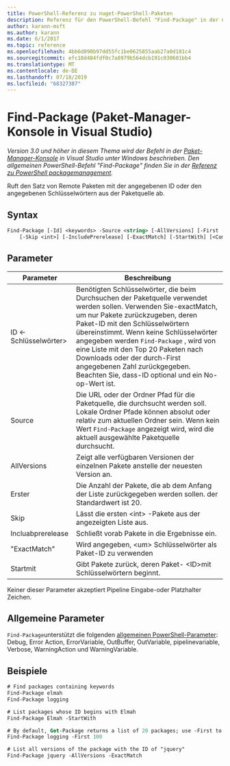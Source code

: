 ```yaml
---
title: PowerShell-Referenz zu nuget-PowerShell-Paketen
description: Referenz für den PowerShell-Befehl "Find-Package" in der nuget-Paket-Manager-Konsole in Visual Studio.
author: karann-msft
ms.author: karann
ms.date: 6/1/2017
ms.topic: reference
ms.openlocfilehash: 4bb6d090b97dd55fc1be0625855aab27a0d181c4
ms.sourcegitcommit: efc18d484fdf0c7a8979b564dcb191c030601bb4
ms.translationtype: MT
ms.contentlocale: de-DE
ms.lasthandoff: 07/18/2019
ms.locfileid: "68327387"
---
```

# <a name="find-package-package-manager-console-in-visual-studio"></a>Find-Package (Paket-Manager-Konsole in Visual Studio)

*Version 3.0 und höher in diesem Thema wird der Befehl in der [Paket-Manager-Konsole](../../consume-packages/install-use-packages-powershell.md) in Visual Studio unter Windows beschrieben. Den allgemeinen PowerShell-Befehl "Find-Package" finden Sie in der [Referenz zu PowerShell packagemanagement](/powershell/module/packagemanagement/?view=powershell-6).*

Ruft den Satz von Remote Paketen mit der angegebenen ID oder den angegebenen Schlüsselwörtern aus der Paketquelle ab.

## <a name="syntax"></a>Syntax

```ps
Find-Package [-Id] <keywords> -Source <string> [-AllVersions] [-First [<int>]]
    [-Skip <int>] [-IncludePrerelease] [-ExactMatch] [-StartWith] [<CommonParameters>]
```

## <a name="parameters"></a>Parameter

| Parameter | Beschreibung |
| --- | --- |
| ID &lt;-Schlüsselwörter&gt; | Benötigten Schlüsselwörter, die beim Durchsuchen der Paketquelle verwendet werden sollen. Verwenden Sie-exactMatch, um nur Pakete zurückzugeben, deren Paket-ID mit den Schlüsselwörtern übereinstimmt. Wenn keine Schlüsselwörter angegeben werden `Find-Package` , wird von eine Liste mit den Top 20 Paketen nach Downloads oder der durch-First angegebenen Zahl zurückgegeben. Beachten Sie, dass-ID optional und ein No-op-Wert ist. |
| Source | Die URL oder der Ordner Pfad für die Paketquelle, die durchsucht werden soll. Lokale Ordner Pfade können absolut oder relativ zum aktuellen Ordner sein. Wenn kein Wert `Find-Package` angezeigt wird, wird die aktuell ausgewählte Paketquelle durchsucht. |
| AllVersions | Zeigt alle verfügbaren Versionen der einzelnen Pakete anstelle der neuesten Version an. |
| Erster | Die Anzahl der Pakete, die ab dem Anfang der Liste zurückgegeben werden sollen. der Standardwert ist 20. |
| Skip | Lässt die ersten &lt;int&gt; -Pakete aus der angezeigten Liste aus.  |
| Incluabprerelease | Schließt vorab Pakete in die Ergebnisse ein. |
| "ExactMatch" | Wird angegeben, &lt;um&gt; Schlüsselwörter als Paket-ID zu verwenden |
| Startmit | Gibt Pakete zurück, deren Paket- &lt;ID&gt;mit Schlüsselwörtern beginnt. |

Keiner dieser Parameter akzeptiert Pipeline Eingabe-oder Platzhalter Zeichen.

## <a name="common-parameters"></a>Allgemeine Parameter

`Find-Package`unterstützt die folgenden [allgemeinen PowerShell-Parameter](http://go.microsoft.com/fwlink/?LinkID=113216): Debug, Error Action, ErrorVariable, OutBuffer, OutVariable, pipelinevariable, Verbose, WarningAction und WarningVariable.

## <a name="examples"></a>Beispiele

```ps
# Find packages containing keywords
Find-Package elmah
Find-Package logging

# List packages whose ID begins with Elmah
Find-Package Elmah -StartWith

# By default, Get-Package returns a list of 20 packages; use -First to show more
Find-Package logging -First 100

# List all versions of the package with the ID of "jquery"
Find-Package jquery -AllVersions -ExactMatch
```
